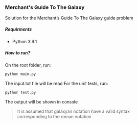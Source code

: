 ### Merchant's Guide To The Galaxy

Solution for the Merchant’s Guide To The Galaxy guide problem

##### Requirments
- Python 3.9.1

##### How to run?
On the root folder, run:
```sh
python main.py
```
The input.txt file will be read
For the unit tests, run:
```sh
python test.py
```

The output will be shown in console

> It is assumed that galaxyan notation have a valid syntax corresponding to the roman notation
